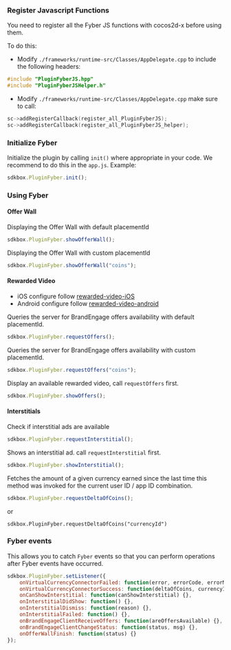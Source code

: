 ### Register Javascript Functions
You need to register all the Fyber JS functions with cocos2d-x before using them.

To do this:
* Modify `./frameworks/runtime-src/Classes/AppDelegate.cpp` to include the following headers:
```cpp
#include "PluginFyberJS.hpp"
#include "PluginFyberJSHelper.h"
```

* Modify `./frameworks/runtime-src/Classes/AppDelegate.cpp` make sure to call:
```cpp
sc->addRegisterCallback(register_all_PluginFyberJS);
sc->addRegisterCallback(register_all_PluginFyberJS_helper);
```

### Initialize Fyber
Initialize the plugin by calling `init()` where appropriate in your code. We
recommend to do this in the `app.js`. Example:
```javascript
sdkbox.PluginFyber.init();
```

### Using Fyber
#### Offer Wall
Displaying the Offer Wall with default placementId
```javascript
sdkbox.PluginFyber.showOfferWall();
```

Displaying the Offer Wall with custom placementId
```javascript
sdkbox.PluginFyber.showOfferWall("coins");
```

#### Rewarded Video
- iOS configure follow [rewarded-video-iOS](http://developer.fyber.com/content/ios/rewarded-video/introduction/existing-integration/)
- Android configure follow [rewarded-video-android](http://developer.fyber.com/content/android/rewarded-video/)

Queries the server for BrandEngage offers availability with default placementId.
```javascript
sdkbox.PluginFyber.requestOffers();
```

Queries the server for BrandEngage offers availability with custom placementId.
```javascript
sdkbox.PluginFyber.requestOffers("coins");
```

Display an available rewarded video, call `requestOffers` first.
```javascript
sdkbox.PluginFyber.showOffers();
```

#### Interstitials
Check if interstitial ads are available
```javascript
sdkbox.PluginFyber.requestInterstitial();
```

Shows an interstitial ad. call `requestInterstitial` first.
```javascript
sdkbox.PluginFyber.showInterstitial();
```

Fetches the amount of a given currency earned since the last time this method was
invoked for the current user ID / app ID combination.
```javascript
sdkbox.PluginFyber.requestDeltaOfCoins();
```
or
```
sdkbox.PluginFyber.requestDeltaOfCoins("currencyId")
```

### Fyber events
This allows you to catch `Fyber` events so that you can perform operations after Fyber events have occurred.

```javascript
sdkbox.PluginFyber.setListener({
	onVirtualCurrencyConnectorFailed: function(error, errorCode, errorMsg) {},
	onVirtualCurrencyConnectorSuccess: function(deltaOfCoins, currencyId, currencyName, transactionId) {},
	onCanShowInterstitial: function(canShowInterstitial) {},
	onInterstitialDidShow: function() {},
	onInterstitialDismiss: function(reason) {},
	onInterstitialFailed: function() {},
	onBrandEngageClientReceiveOffers: function(areOffersAvailable) {},
	onBrandEngageClientChangeStatus: function(status, msg) {},
	onOfferWallFinish: function(status) {}
});
```
